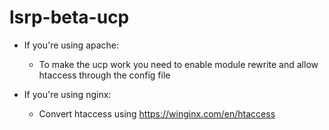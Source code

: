 # lsrp-beta-ucp

- If you're using apache:
  - To make the ucp work you need to enable module rewrite and allow htaccess through the config file
  
- If you're using nginx:
   - Convert htaccess using https://winginx.com/en/htaccess

